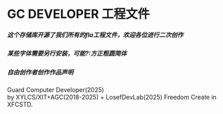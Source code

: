 # GC DEVELOPER 工程文件
##### 这个存储库开源了我们所有的fla工程文件，欢迎各位进行二次创作
##### 某些字体需要另行安装，可能?:方正粗圆简体
##### <FREE-CREATOR>自由创作者创作作品声明
Guard Computer Developer(2025)<br>
by XYLCS/XIT+AGC(2018-2025) + LosefDevLab(2025) Freedom Create in XFCSTD.
